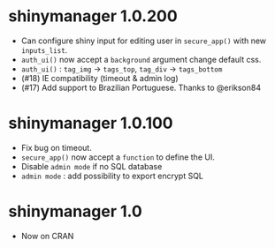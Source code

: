 # shinymanager 1.0.200

* Can configure shiny input for editing user in `secure_app()` with new `inputs_list`.
* `auth_ui()` now accept a `background` argument change default css.
* `auth_ui()` : `tag_img` -> `tags_top`, `tag_div` -> `tags_bottom`
* (#18) IE compatibility (timeout & admin log)
* (#17) Add support to Brazilian Portuguese. Thanks to @erikson84

# shinymanager 1.0.100

* Fix bug on timeout.
* `secure_app()` now accept a `function` to define the UI.
* Disable `admin mode` if no SQL database
* `admin mode` : add possibility to export encrypt SQL

# shinymanager 1.0

* Now on CRAN
      
      
